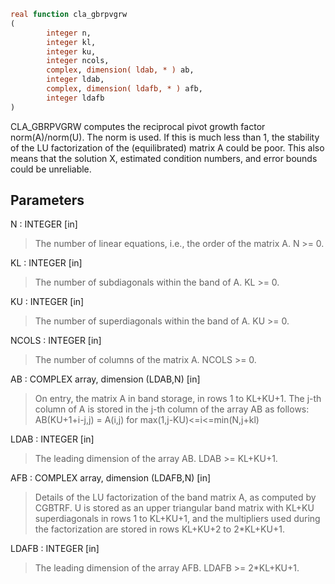 ```fortran
real function cla_gbrpvgrw
(
        integer n,
        integer kl,
        integer ku,
        integer ncols,
        complex, dimension( ldab, * ) ab,
        integer ldab,
        complex, dimension( ldafb, * ) afb,
        integer ldafb
)
```

CLA_GBRPVGRW computes the reciprocal pivot growth factor
norm(A)/norm(U). The  norm is used. If this is
much less than 1, the stability of the LU factorization of the
(equilibrated) matrix A could be poor. This also means that the
solution X, estimated condition numbers, and error bounds could be
unreliable.

## Parameters
N : INTEGER [in]
> The number of linear equations, i.e., the order of the
> matrix A.  N >= 0.

KL : INTEGER [in]
> The number of subdiagonals within the band of A.  KL >= 0.

KU : INTEGER [in]
> The number of superdiagonals within the band of A.  KU >= 0.

NCOLS : INTEGER [in]
> The number of columns of the matrix A.  NCOLS >= 0.

AB : COMPLEX array, dimension (LDAB,N) [in]
> On entry, the matrix A in band storage, in rows 1 to KL+KU+1.
> The j-th column of A is stored in the j-th column of the
> array AB as follows:
> AB(KU+1+i-j,j) = A(i,j) for max(1,j-KU)<=i<=min(N,j+kl)

LDAB : INTEGER [in]
> The leading dimension of the array AB.  LDAB >= KL+KU+1.

AFB : COMPLEX array, dimension (LDAFB,N) [in]
> Details of the LU factorization of the band matrix A, as
> computed by CGBTRF.  U is stored as an upper triangular
> band matrix with KL+KU superdiagonals in rows 1 to KL+KU+1,
> and the multipliers used during the factorization are stored
> in rows KL+KU+2 to 2*KL+KU+1.

LDAFB : INTEGER [in]
> The leading dimension of the array AFB.  LDAFB >= 2*KL+KU+1.
